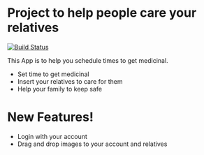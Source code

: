 # Project to help people care your relatives


[![Build Status](https://travis-ci.org/joemccann/dillinger.svg?branch=master)](https://travis-ci.org/joemccann/dillinger)

This App is to help you schedule times to get medicinal.

  - Set time to get medicinal
  - Insert your relatives to care for them
  - Help your family to keep safe

# New Features!

  - Login with your account
  - Drag and drop images to your account and relatives




